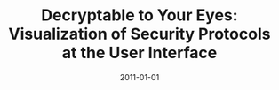 ---
title: "Decryptable to Your Eyes: Visualization of Security Protocols at the User Interface"
collection: publications
permalink: /publication/2011-01-01-Decryptable-to-Your-Eyes-Visualization-of-Security-Protocols-at-the-User-Interface
date: 2011-01-01
venue: 'CoRR'
paperurl: 'http://arxiv.org/abs/1112.2245'
citation: ' DaeHun Nyang,  David Mohaisen,  Taekyoung Kwon,  Brent Kang,  Angelos Stavrou, &quot;Decryptable to Your Eyes: Visualization of Security Protocols at the User Interface.&quot; CoRR, 2011.'
---